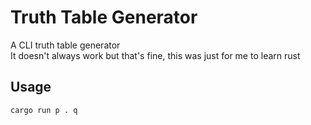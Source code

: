 # Truth Table Generator
A CLI truth table generator   
It doesn't always work but that's fine, this was just for me to learn rust    

## Usage
```bash
cargo run p . q
```
